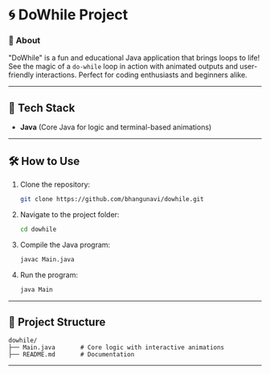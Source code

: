 
# 🌀 **DoWhile Project**

### 🚀 **About**
"DoWhile" is a fun and educational Java application that brings loops to life! See the magic of a `do-while` loop in action with animated outputs and user-friendly interactions. Perfect for coding enthusiasts and beginners alike.

---

## 🔧 **Tech Stack**
- **Java** (Core Java for logic and terminal-based animations)

---

## 🛠️ **How to Use**

1. Clone the repository:  
   ```bash
   git clone https://github.com/bhangunavi/dowhile.git
   ```

2. Navigate to the project folder:  
   ```bash
   cd dowhile
   ```

3. Compile the Java program:  
   ```bash
   javac Main.java
   ```

4. Run the program:  
   ```bash
   java Main
   ```

---

## 📂 **Project Structure**
```plaintext
dowhile/
├── Main.java       # Core logic with interactive animations
├── README.md       # Documentation
```

---
